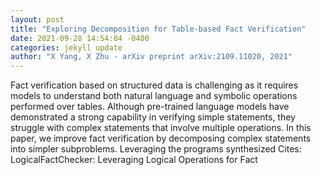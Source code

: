 ```yaml
--- 
layout: post 
title: "Exploring Decomposition for Table-based Fact Verification" 
date: 2021-09-28 14:54:04 -0400 
categories: jekyll update 
author: "X Yang, X Zhu - arXiv preprint arXiv:2109.11020, 2021" 
--- 
```

Fact verification based on structured data is challenging as it requires models to understand both natural language and symbolic operations performed over tables. Although pre-trained language models have demonstrated a strong capability in verifying simple statements, they struggle with complex statements that involve multiple operations. In this paper, we improve fact verification by decomposing complex statements into simpler subproblems. Leveraging the programs synthesized Cites: LogicalFactChecker: Leveraging Logical Operations for Fact